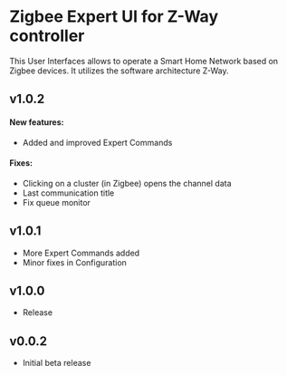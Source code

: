 Zigbee Expert UI for Z-Way controller
==============

This User Interfaces allows to operate a Smart Home Network based on Zigbee devices. It utilizes the software architecture Z-Way.

## v1.0.2
#### New features:
- Added and improved Expert Commands
#### Fixes:
- Clicking on a cluster (in Zigbee) opens the channel data
- Last communication title
- Fix queue monitor

## v1.0.1
- More Expert Commands added
- Minor fixes in Configuration

## v1.0.0
- Release

## v0.0.2
- Initial beta release
